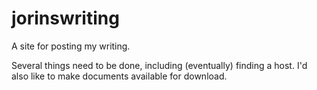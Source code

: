 # jorinswriting
A site for posting my writing.

Several things need to be done, including (eventually) finding a host. I'd also like to make documents available for download.
